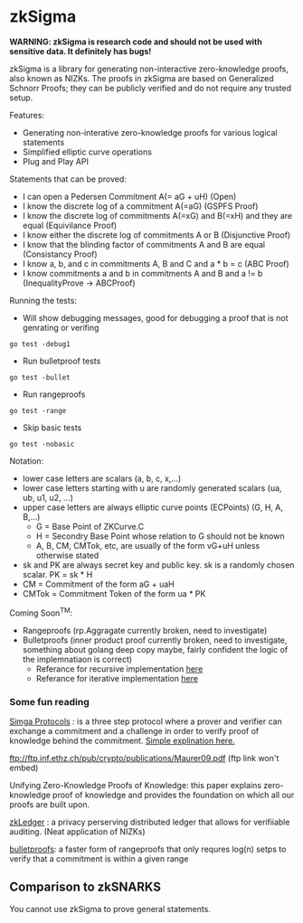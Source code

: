 # zkSigma

**WARNING: zkSigma is research code and should not be used with sensitive data.  It definitely has bugs!**

zkSigma is a library for generating non-interactive zero-knowledge proofs, also known as NIZKs. The proofs in zkSigma are based on Generalized Schnorr Proofs; they can be publicly verified and do not require any trusted setup.


Features:
- Generating non-interative zero-knowledge proofs for various logical statements
- Simplified elliptic curve operations
- Plug and Play API

Statements that can be proved:
- I can open a Pedersen Commitment A(= aG + uH) (Open)
- I know the discrete log of a commitment A(=aG) (GSPFS Proof)
- I know the discrete log of commitments A(=xG) and B(=xH) and they are equal (Equivilance Proof)
- I know either the discrete log of commitments A or B (Disjunctive Proof)
- I know that the blinding factor of commitments A and B are equal (Consistancy Proof)
- I know a, b, and c in commitments A, B and C and a * b = c (ABC Proof)
- I know commitments a and b in commitments A and B and  a != b  (InequalityProve -> ABCProof)


Running the tests:
- Will show debugging messages, good for debugging a proof that is not genrating or verifing
```
go test -debug1
```
- Run bulletproof tests 
```
go test -bullet
```
- Run rangeproofs
```
go test -range
```
- Skip basic tests
```
go test -nobasic
```


Notation: 
- lower case letters are scalars (a, b, c, x,...)
- lower case letters starting with u are randomly generated scalars (ua, ub, u1, u2, ...)
- upper case letters are always elliptic curve points (ECPoints) (G, H, A, B,...)
  - G = Base Point of ZKCurve.C
  - H = Secondry Base Point whose relation to G should not be known
  - A, B, CM, CMTok, etc, are usually of the form vG+uH unless otherwise stated
- sk and PK are always secret key and public key. sk is a randomly chosen scalar.  PK = sk * H
- CM = Commitment of the form aG + uaH
- CMTok = Commitment Token of the form ua * PK

Coming Soon<sup>TM</sup>:
- Rangeproofs (rp.Aggragate currently broken, need to investigate)
- Bulletproofs (inner product proof currently broken, need to investigate, something about golang deep copy maybe, fairly confident the logic of the implemnatiaon is correct)
    - Referance for recursive implementation [here](https://github.com/bbuenz/BulletProofLib/tree/master/src/main/java/edu/stanford/cs/crypto/efficientct/innerproduct)
    - Referance for iterative implementation [here](https://github.com/dalek-cryptography/bulletproofs/blob/main/src/inner_product_proof.rs)


### Some fun reading

[Simga Protocols](http://www.cs.au.dk/~ivan/Sigma.pdf)
: is a three step protocol where a prover and verifier can exchange a commitment and a challenge in order to verify proof of knowledge behind the commitment. [Simple explination here.](https://en.wikipedia.org/wiki/Proof_of_knowledge#Sigma_protocols)

ftp://ftp.inf.ethz.ch/pub/crypto/publications/Maurer09.pdf (ftp link won't embed)

Unifying Zero-Knowledge Proofs of Knowledge: this paper explains zero-knowledge proof of knowledge and provides the foundation on which all our proofs are built upon. 

[zkLedger](https://www.usenix.org/conference/nsdi18/presentation/narula)
: a privacy perserving distributed ledger that allows for verifiiable auditing. (Neat application of NIZKs)

[bulletproofs](https://doc-internal.dalek.rs/bulletproofs/inner_product_proof/index.html): a faster form of rangeproofs that only requres log(n) setps to verify that a commitment is within a given range


## Comparison to zkSNARKS

You cannot use zkSigma to prove general statements.
